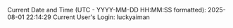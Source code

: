 Current Date and Time (UTC - YYYY-MM-DD HH:MM:SS formatted): 2025-08-01 22:14:29
Current User's Login: luckyaiman
